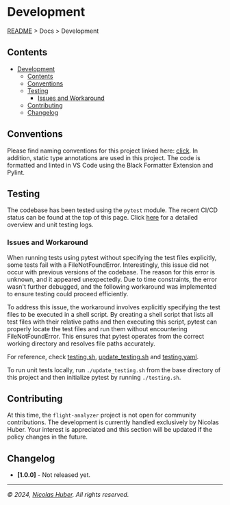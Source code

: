 # Development

[README](/README.md) > Docs > Development

## Contents

- [Development](#development)
  - [Contents](#contents)
  - [Conventions](#conventions)
  - [Testing](#testing)
    - [Issues and Workaround](#issues-and-workaround)
  - [Contributing](#contributing)
  - [Changelog](#changelog)

## Conventions

Please find naming conventions for this project linked here: [click](/docs/documentation/conventions.md). In addition, static type annotations are used in this project. The code is formatted and linted in VS Code using the Black Formatter Extension and Pylint.

## Testing

The codebase has been tested using the `pytest` module. The recent CI/CD status can be found at the top of this page. Click [here](https://github.com/nicolashuberIT/flight-analyzer/actions) for a detailed overview and unit testing logs. 

### Issues and Workaround

When running tests using pytest without specifying the test files explicitly, some tests fail with a FileNotFoundError. Interestingly, this issue did not occur with previous versions of the codebase. The reason for this error is unknown, and it appeared unexpectedly. Due to time constraints, the error wasn't further debugged, and the following workaround was implemented to ensure testing could proceed efficiently. 

To address this issue, the workaround involves explicitly specifying the test files to be executed in a shell script. By creating a shell script that lists all test files with their relative paths and then executing this script, pytest can properly locate the test files and run them without encountering FileNotFoundError. This ensures that pytest operates from the correct working directory and resolves file paths accurately.

For reference, check [testing.sh](/testing.sh), [update_testing.sh](/update_testing.sh) and [testing.yaml](https://github.com/nicolashuberIT/flight-analyzer/blob/main/.github/workflows/testing.yaml).

To run unit tests locally, run `./update_testing.sh` from the base directory of this project and then initialize pytest by running `./testing.sh`.

## Contributing

At this time, the `flight-analyzer` project is not open for community contributions. The development is currently handled exclusively by Nicolas Huber. Your interest is appreciated and this section will be updated if the policy changes in the future.

## Changelog

- **[1.0.0]** - Not released yet.

---

_© 2024, [Nicolas Huber](https://nicolas-huber.ch). All rights reserved._
